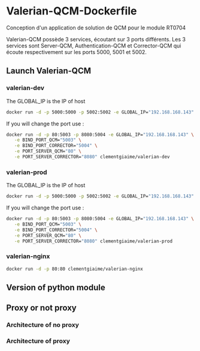 # Valerian-QCM-Dockerfile
Conception d'un application de solution de QCM pour le module RT0704

Valerian-QCM possède 3 services, écoutant sur 3 ports différents. Les 3 services sont Server-QCM, Authentication-QCM et Corrector-QCM qui écoute respectivement sur les ports 5000, 5001 et 5002.
## Launch Valerian-QCM

### valerian-dev
The GLOBAL_IP is the IP of host
```bash
docker run -d -p 5000:5000 -p 5002:5002 -e GLOBAL_IP="192.168.168.143" clementgiaime/valerian-dev
```
If you will change the port use :
```bash
docker run -d -p 80:5003 -p 8080:5004 -e GLOBAL_IP="192.168.168.143" \
   -e BIND_PORT_QCM="5003" \
   -e BIND_PORT_CORRECTOR="5004" \
   -e PORT_SERVER_QCM="80" \
   -e PORT_SERVER_CORRECTOR="8080" clementgiaime/valerian-dev
```
### valerian-prod
The GLOBAL_IP is the IP of host
```bash
docker run -d -p 5000:5000 -p 5002:5002 -e GLOBAL_IP="192.168.168.143" clementgiaime/valerian-prod
```
If you will change the port use :
```bash
docker run -d -p 80:5003 -p 8080:5004 -e GLOBAL_IP="192.168.168.143" \
   -e BIND_PORT_QCM="5003" \
   -e BIND_PORT_CORRECTOR="5004" \
   -e PORT_SERVER_QCM="80" \
   -e PORT_SERVER_CORRECTOR="8080" clementgiaime/valerian-prod
```
### valerian-nginx
```bash
docker run -d -p 80:80 clementgiaime/valerian-nginx
```

## Version of python module

## Proxy or not proxy

### Architecture of no proxy

### Architecture of proxy
